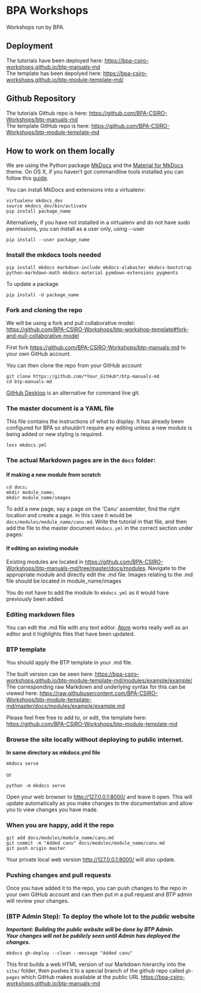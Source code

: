 # BPA Workshops

Workshops run by BPA.

## Deployment

The tutorials have been deployed here: https://bpa-csiro-workshops.github.io/btp-manuals-md  
The template has been depolyed here: https://bpa-csiro-workshops.github.io/btp-module-template-md/

## Github Repository

The tutorials Github repo is here: https://github.com/BPA-CSIRO-Workshops/btp-manuals-md  
The template GitHub repo is here: https://github.com/BPA-CSIRO-Workshops/btp-module-template-md

## How to work on them locally

We are using the Python package [MkDocs](http://www.mkdocs.org/) and the
[Material for MkDocs](https://squidfunk.github.io/mkdocs-material/) theme.
On OS X, if you haven't got commandline tools installed you can follow this
[guide](http://softwaretester.info/install-and-upgrade-pip-on-mac-os-x/).

You can install MkDocs and extensions into a virtualenv:

```
virtualenv mkdocs_dev
source mkdocs_dev/bin/activate
pip install package_name
```

Alternatively, if you have not installed in a virtualenv and do not have sudo
permissions, you can install as a user only, using --user

```
pip install --user package_name
```

### Install the mkdocs tools needed

```
pip install mkdocs markdown-include mkdocs-alabaster mkdocs-bootstrap python-markdown-math mkdocs-material pymdown-extensions pygments
```

To update a package

```
pip install -U package_name
```

### Fork and cloning the repo

We will be using a fork and pull collaborative model: https://github.com/BPA-CSIRO-Workshops/btp-workshop-template#fork-and-pull-collaborative-model

First fork https://github.com/BPA-CSIRO-Workshops/btp-manuals-md to your own GitHub account.  

You can then clone the repo from your GitHub account

```
git clone https://github.com/*Your_GitHub*/btp-manuals-md
cd btp-manuals-md
```

[GitHub Desktop](https://desktop.github.com/) is an alternative for command line git.

### The master document is a YAML file

This file contains the instructions of what to display. It has already been configured for BPA so shouldn't require
any editing unless a new module is being added or new styling is required.

```
less mkdocs.yml
```

### The actual Markdown pages are in the `docs` folder:

#### If making a new module from scratch

```
cd docs;
mkdir module_name;
mkdir module_name/images
```

To add a new page, say a page on the 'Canu' assembler, find the right location and create a page.
In this case it would be `docs/modules/module_name/canu.md`. Write the tutorial in that file, and then add the file to the
master document `mkdocs.yml` in the correct section under pages:

#### If editing an existing module

Existing modules are located in https://github.com/BPA-CSIRO-Workshops/btp-manuals-md/tree/master/docs/modules.
Navigate to the appropriate module and directly edit the .md file. Images relating to
the .md file should be located in module_name/images

You do not have to add the module to `mkdocs.yml` as it would have previously been added.


### Editing markdown files

You can edit the .md file with any text editor. [Atom](https://atom.io/) works really
well as an editor and it highlights files that have been updated.

### BTP template

You should apply the BTP template in your .md file.

The built version can be seen here: https://bpa-csiro-workshops.github.io/btp-module-template-md/modules/example/example/  
The corresponding raw Markdown and underlying syntax for this can be viewed here:
https://raw.githubusercontent.com/BPA-CSIRO-Workshops/btp-module-template-md/master/docs/modules/example/example.md  

Please feel free free to add to, or edit, the template here:
https://github.com/BPA-CSIRO-Workshops/btp-module-template-md

### Browse the site locally without deploying to public internet.

**In same directory as mkdocs.yml file**

```
mkdocs serve
```
or
```
python -m mkdocs serve
```

Open your web browser to http://127.0.0.1:8000/ and leave it open.
This will update automatically as you make changes to the documentation and allow you to view changes you have made.


### When you are happy, add it the repo

```
git add docs/modules/module_name/canu.md
git commit -m "Added canu" docs/modules/module_name/canu.md
git push origin master
```
Your private local web version  http://127.0.0.1:8000/ will also update.

### Pushing changes and pull requests

Once you have added it to the repo, you can push changes to the repo in your own GitHub account and
can then put in a pull request and BTP admin will review your changes.

### (**BTP Admin Step**): To deploy the whole lot to the *public* website

***Important: Building the public website will be done by BTP Admin.  
Your changes will not be publicly seen until Admin has deployed the changes.***

```
mkdocs gh-deploy --clean --message "Added canu"
```
This first builds a web HTML version of our Markdown hierarchy into the `site/` folder, then pushes it to a special
branch of the github repo called `gh-pages` which GitHub makes available at the public URL
https://bpa-csiro-workshops.github.io/btp-manuals-md

